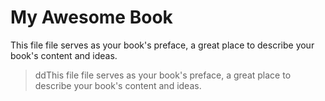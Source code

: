 # My Awesome Book

This file file serves as your book's preface, a great place to describe your book's content and ideas.

>ddThis file file serves as your book's preface, a great place to describe your book's content and ideas.